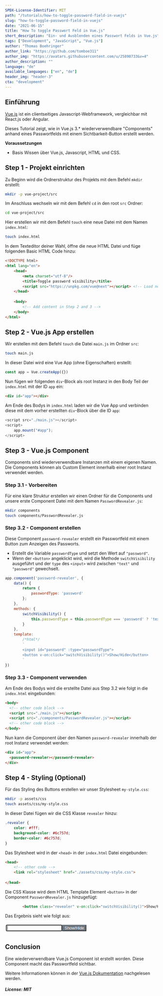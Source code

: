 ```yaml
---
SPDX-License-Identifier: MIT
path: "/tutorials/how-to-toggle-password-field-in-vuejs"
slug: "how-to-toggle-password-field-in-vuejs"
date: "2021-06-15"
title: "How To toggle Passwort Feld in Vue.js"
short_description: "Ein- und Ausblenden eines Passwort Felds in Vue.js"
tags: ["Development", "JavaScript", "Vue.js"]
author: "Thomas Boehringer"
author_link: "https://github.com/tomboe311"
author_img: "https://avatars.githubusercontent.com/u/25898733&v=4"
author_description: ""
language: "de"
available_languages: ["en", "de"]
header_img: "header-3"
cta: "development"
---
```


## Einführung

[Vue.js](https://vuejs.org/) ist ein clientseitiges Javascript-Webframework, vergleichbar mit React.js oder Angular.

Dieses Tutorial zeigt, wie in Vue.js 3.* wiederverwendbare "Components" anhand eines Passwortfelds mit einem Sichtbarkeit-Button erstellt werden.

**Voraussetzungen**

* Basis Wissen über Vue.js, Javascript, HTML und CSS.

## Step 1 - Projekt einrichten

Zu Beginn wird die Ordnerstruktur des Projekts mit dem Befehl `mkdir` erstellt:

```bash
mkdir -p vue-project/src
```

Im Anschluss wechseln wir mit dem Befehl `cd` in den root `src` Ordner:

```bash
cd vue-project/src
```

Hier erstellen wir mit dem Befehl `touch` eine neue Datei mit dem Namen `index.html`:

```bash
touch index.html
```

In dem Texteditor deiner Wahl, öffne die neue HTML Datei und füge folgenden Basic HTML Code hinzu:

```html
<!DOCTYPE html>
<html lang="en">
    <head>
        <meta charset="utf-8"/>
        <title>Toggle password visibility</title>
        <script src="https://unpkg.com/vue@next"></script> <!-- Load newest vue.js version -->
    </head>

    <body>
        <!-- Add content in Step 2 and 3 -->
    </body>
</html>
```

## Step 2 - Vue.js App erstellen

Wir erstellen mit dem Befehl `touch` die Datei `main.js` im Ordner `src`:

```bash
touch main.js
```

In dieser Datei wird eine Vue App (ohne Eigenschaften) erstellt:

```javascript
const app = Vue.createApp({})
```

Nun fügen wir folgenden `div`-Block als root Instanz in den Body Teil der `index.html` mit der ID `app` ein:
```html
<div id="app"></div>
```

Am Ende des Bodys in `index.html` laden wir die Vue App und verbinden diese mit dem vorher erstellten `div`-Block über die ID `app`:

```javascript
<script src="./main.js"></script>
<script>
    app.mount("#app");
</script>
```

## Step 3 - Vue.js Component

Components sind wiederverwendbare Instanzen mit einem eigenen Namen. Die Components können als Custom Element innerhalb einer root Instanz verwendet werden.

### Step 3.1 - Vorbereiten

Für eine klare Struktur erstellen wir einen Ordner für die Components und unsere erste Component Datei mit dem Namen `PasswordRevealer.js`:

```bash
mkdir components
touch components/PasswordRevealer.js
```

### Step 3.2 - Component erstellen

Diese Component `password-revealer` erstellt ein Passwortfeld mit einem Button zum Anzeigen des Passworts.
* Erstellt die Variable `passwordType` und setzt den Wert auf `"password"`. 
* Wenn der `<button>` angeklickt wird, wird die Methode `switchVisibility` ausgeführt und der `type` des `<input>` wird zwischen `"text"` und `"password"` gewechselt.

```javascript
app.component('password-revealer', {
    data() {
        return {
            passwordType: 'password'
        };
    },
    methods: {
        switchVisibility() {
            this.passwordType = this.passwordType === 'password' ? 'text' : 'password'
        }
    },
    template:
        /*html*/
        `
        <input id="password" :type="passwordType">
        <button v-on:click="switchVisibility()">Show/Hide</button>
        `
})
```

### Step 3.3 - Component verwenden

Am Ende des Bodys wird die erstellte Datei aus Step 3.2 wie folgt in die `index.html` eingebunden:

```html
<body>
  <!-- other code block -->
  <script src="./main.js"></script>
  <script src="./components/PasswordRevealer.js"></script>
  <!-- other code block -->
</body>
```

Nun kann die Component über den Namen `password-revealer` innerhalb der root Instanz verwendet werden:

```html
<div id="app">
  <password-revealer></password-revealer>
</div>
```

## Step 4 - Styling (Optional)

Für das Styling des Buttons erstellen wir unser Stylesheet `my-style.css`:
```bash
mkdir -p assets/css
touch assets/css/my-style.css
```

In dieser Datei fügen wir die CSS Klasse `revealer` hinzu:

```css
.revealer {
    color: #fff;
    background-color: #6c757d;
    border-color: #6c757d;
}
```

Das Stylesheet wird in der `<head>` in der `index.html` Datei eingebunden:
```html
<head>
    <!-- other code -->
    <link rel="stylesheet" href="./assets/css/my-style.css">

</head>
```

Die CSS Klasse wird dem HTML Template Element `<button>` in der Component `PasswordRevealer.js` hinzugefügt:
```html
        <button class="revealer" v-on:click="switchVisibility()">Show/Hide</button>
```

Das Ergebnis sieht wie folgt aus:

![Password Revealer](./images/password-revealer.png)

## Conclusion

Eine wiederverwendbare Vue.js Component ist erstellt worden. Diese Component macht das Passwortfeld sichtbar.

Weitere Informationen können in der [Vue.js Dokumentation](https://v3.vuejs.org/guide/introduction.html) nachgelesen werden.

##### License: MIT

<!--

Contributor's Certificate of Origin

By making a contribution to this project, I certify that:

(a) The contribution was created in whole or in part by me and I have
    the right to submit it under the license indicated in the file; or

(b) The contribution is based upon previous work that, to the best of my
    knowledge, is covered under an appropriate license and I have the
    right under that license to submit that work with modifications,
    whether created in whole or in part by me, under the same license
    (unless I am permitted to submit under a different license), as
    indicated in the file; or

(c) The contribution was provided directly to me by some other person
    who certified (a), (b) or (c) and I have not modified it.

(d) I understand and agree that this project and the contribution are
    public and that a record of the contribution (including all personal
    information I submit with it, including my sign-off) is maintained
    indefinitely and may be redistributed consistent with this project
    or the license(s) involved.

Signed-off-by: Thomas Boehringer <dev@tboehringer.de>

-->

